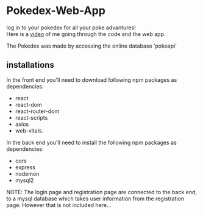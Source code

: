 # Pokedex-Web-App
log in to your pokedex for all your poke advantures!\
Here is a [video](https://www.youtube.com/watch?v=dWNKYpaoEXA&ab_channel=PaceOfSol) of me going through the code and the web app.



The Pokedex was made by accessing the online database ‘pokeapi’

## installations
In the front end you'll need to download following npm packages as dependencies: 
- react
- react-dom
- react-router-dom
- react-scripts
- axios
- web-vitals.


In the back end you'll need to install the following npm packages as dependencies: 
- cors
- express
- nodemon
- mysql2



NOTE: The login page and registration page are connected to the back end, to a mysql database which takes user information from the registration page. However that is not included here...


